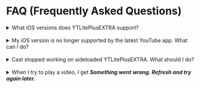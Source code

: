 # FAQ (Frequently Asked Questions)

<details>
  <summary>What iOS versions does YTLitePlusEXTRA support?</summary>
    <p>YTLitePlusEXTRA supports iOS 14 and above. <strong>However</strong>, if you're sideloading it on a non-jailbroken device, you must also consider the YouTube app's compatibility with your iOS version. Below is a list of the latest supported YouTube versions per iOS:</p>
    <li><strong>iOS 14</strong>: YouTube v19.20.2</li>
    <li><strong>iOS 15</strong>: YouTube v20.21.6</li>
    <li><strong>iOS 16+</strong>: Any version, as supported by YouTube.(but recommend version 20.31.6 due to some shorts bugs in newer YT)</li>
</details>
<br>
<details>
  <summary>My iOS version is no longer supported by the latest YouTube app. What can I do?</summary>
    <p>Here are some possible options:</p>
    <li><a href="https://ios.cfw.guide/get-started/">Jailbreak your device</a>, install the latest supported YouTube version from the App Store, and <a href="http://dvntm0.github.io/#jb">install YouTube Plus as a tweak</a></li>
    <li><a href="https://ios.cfw.guide/installing-trollstore/">Install TrollStore</a>, then <a href="https://github.com/Lessica/TrollFools/releases/">TrollFools</a>, install the latest supported YouTube version from the App Store, and inject <a href="https://github.com/dayanch96/YTLite/releases/">YouTube Plus</a> using TrollFools</li>
    <li>Find a compatible IPA version online and <a href="../README.md#how-to-build-a-youtube-plus-app-using-github-actions">build a YouTube Plus app using Github actions</a></li>
</details>
<br>
<details>
  <summary>Cast stopped working on sideloaded YTLitePlusEXTRA. What should I do?</summary>
    <p>Until this issue is resolved, it is recommended to use YouTube version 20.14.1 or below.</p>
</details>
<br>
<details>
  <summary>When I try to play a video, I get <strong><em>Something went wrong. Refresh and try again later.</em></strong></summary>
    <p>Before jumping to conclusions, let’s clarify a few things:</p>
    <ol>
      <li><strong>This is NOT</strong> caused by ad blocking</li>
      <li><strong>This is NOT</strong> because your account was magically flagged</li>
      <li><strong>This is NOT</strong> due to your account being secretly blacklisted</li>
    </ol>
    <br>
    <p>The issue seems to lie somewhere in the sideloading process itself, even without any tweaks applied. It might be related to an invalid or missing VisitorID or VisitorData, as suggested <a href="https://github.com/pepeloni-away/userscripts/issues/6#issuecomment-2860641610">here</a>. This error has become more frequent due to YouTube’s stricter anti-download measures.</p>
    <br>
    <p><strong>Possible temporary workaround:</strong></p>
    <ol>
      <li>Sign out of your current account (or all accounts) completely: Go to the <em>You tab → Switch account → Manage accounts on this device → Remove from this device</em></li>
      <li>Watch a few full-length videos without being signed in. Stay signed out for a few hours.</li>
      <li>Sign back into the account that was having issues</li>
    </ol>
</details>
